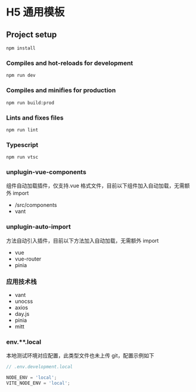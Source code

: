 # H5 通用模板

## Project setup

```shell
npm install
```

### Compiles and hot-reloads for development

```shell
npm run dev
```

### Compiles and minifies for production

```shell
npm run build:prod
```

### Lints and fixes files

```shell
npm run lint
```

### Typescript

```shell
npm run vtsc
```

### unplugin-vue-components

组件自动加载插件，仅支持.vue 格式文件，目前以下组件加入自动加载，无需额外 import

- /src/components
- vant

### unplugin-auto-import

方法自动引入插件，目前以下方法加入自动加载，无需额外 import

- vue
- vue-router
- pinia

### 应用技术栈

- vant
- unocss
- axios
- day.js
- pinia
- mitt

### env.\*\*.local

本地测试环境对应配置，此类型文件也未上传 git，配置示例如下

```javascript
// .env.development.local

NODE_ENV = 'local';
VITE_NODE_ENV = 'local';
```
